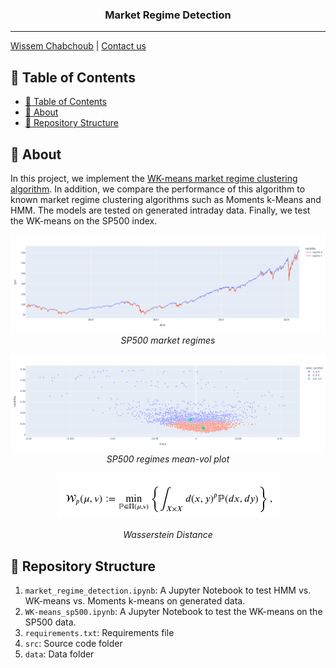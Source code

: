 <h3 align="center">Market Regime Detection</h3>

---

[Wissem Chabchoub](https://www.linkedin.com/in/wissem-chabchoub/) | [Contact us](mailto:chb.wissem@gmail.com)

## 📝 Table of Contents

- [📝 Table of Contents](#-table-of-contents)
- [🧐 About <a name = "about"></a>](#about)
- [🎥 Repository Structure  <a name = "repo-struct"></a>](#repo-struct)


## 🧐 About <a name = "about"></a>

In this project, we implement the [WK-means market regime clustering algorithm](https://arxiv.org/abs/2110.11848?context=q-fin). In addition, we compare the performance of this algorithm to known market regime clustering algorithms such as Moments k-Means and HMM.
The models are tested on generated intraday data.
Finally, we test the WK-means on the SP500 index.

<p align="center">
  <img src="data/spy.png?raw=true" />
    <em>SP500 market regimes</em>
</p>

<p align="center">
  <img src="data/mean_vol.png?raw=true" />
    <em>SP500 regimes mean-vol plot</em>
</p>


<p align="center">
  <img src="data/W_p.png?raw=true" />
</p>

<p align="center">
   <em>Wasserstein Distance</em>
</p>



## 🎥 Repository Structure  <a name = "repo-struct"></a>

1. `market_regime_detection.ipynb`: A Jupyter Notebook to test HMM vs. WK-means vs. Moments k-means on generated data.
2. `WK-means_sp500.ipynb`: A Jupyter Notebook to test the WK-means on the SP500 data.
3. `requirements.txt`: Requirements file
3. `src`: Source code folder
3. `data`: Data folder
